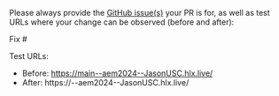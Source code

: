 Please always provide the [GitHub issue(s)](../issues) your PR is for, as well as test URLs where your change can be observed (before and after):

Fix #<gh-issue-id>

Test URLs:
- Before: https://main--aem2024--JasonUSC.hlx.live/
- After: https://<branch>--aem2024--JasonUSC.hlx.live/
